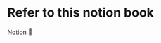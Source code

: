 # Refer to this notion book
[Notion 📕](https://www.notion.so/GoLang-Learning-1b090b7577b680e89a56e411400d5169?pvs=4)
